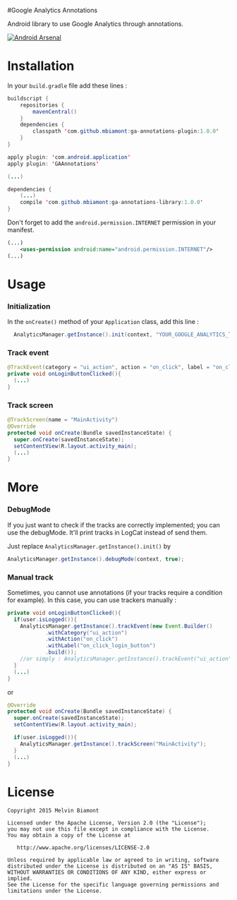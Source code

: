 #Google Analytics Annotations

Android library to use Google Analytics through annotations.

[![Android Arsenal](https://img.shields.io/badge/Android%20Arsenal-Google%20Analytics%20Annotations-green.svg?style=flat)](https://android-arsenal.com/details/1/2365)

# Installation

In your `build.gradle` file add these lines :
```java
buildscript {
    repositories {
        mavenCentral()
    }
    dependencies {
        classpath 'com.github.mbiamont:ga-annotations-plugin:1.0.0'
    }
}

apply plugin: 'com.android.application'
apply plugin: 'GAAnnotations'

(...)

dependencies {
    (...)
    compile 'com.github.mbiamont:ga-annotations-library:1.0.0'
}
```

Don't forget to add the `android.permission.INTERNET` permission in your manifest.

```xml
(...)
    <uses-permission android:name="android.permission.INTERNET"/>
(...)
```

# Usage

### Initialization
In the `onCreate()` method of your `Application` class, add this line :
```java
  AnalyticsManager.getInstance().init(context, "YOUR_GOOGLE_ANALYTICS_TRACKER_ID");
```

### Track event
```java
@TrackEvent(category = "ui_action", action = "on_click", label = "on_click_login_button", value = 1)
private void onLoginButtonClicked(){
  (...)
}
```

### Track screen

```java
@TrackScreen(name = "MainActivity")
@Override
protected void onCreate(Bundle savedInstanceState) {
  super.onCreate(savedInstanceState);
  setContentView(R.layout.activity_main);
  (...)
}
```

# More

### DebugMode
If you just want to check if the tracks are correctly implemented; you can use the debugMode. It'll print tracks in LogCat instead of send them.

Just replace `AnalyticsManager.getInstance().init()` by

```java
AnalyticsManager.getInstance().debugMode(context, true);
```

### Manual track
Sometimes, you cannot use annotations (if your tracks require a condition for example). In this case, you can use trackers manually :
```java
private void onLoginButtonClicked(){
  if(user.isLogged()){
    AnalyticsManager.getInstance().trackEvent(new Event.Builder()
            .withCategory("ui_action")
            .withAction("on_click")
            .withLabel("on_click_login_button")
            .build());
    //or simply : AnalyticsManager.getInstance().trackEvent("ui_action", "on_click", "on_click_login_button", 1);
  }
  (...)
}
```

or

```java
@Override
protected void onCreate(Bundle savedInstanceState) {
  super.onCreate(savedInstanceState);
  setContentView(R.layout.activity_main);

  if(user.isLogged()){
    AnalyticsManager.getInstance().trackScreen("MainActivity");
  }
  (...)
}
```

License
=======

    Copyright 2015 Melvin Biamont

    Licensed under the Apache License, Version 2.0 (the "License");
    you may not use this file except in compliance with the License.
    You may obtain a copy of the License at

       http://www.apache.org/licenses/LICENSE-2.0

    Unless required by applicable law or agreed to in writing, software
    distributed under the License is distributed on an "AS IS" BASIS,
    WITHOUT WARRANTIES OR CONDITIONS OF ANY KIND, either express or implied.
    See the License for the specific language governing permissions and
    limitations under the License.
